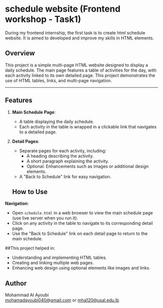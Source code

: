 # schedule website (Frontend workshop - Task1)
During my frontend internship, the first task is to create html schedule website.
It is aimed to developed and improve my skills in HTML elements.

## Overview

This project is a simple multi-page HTML website designed to display a daily schedule. The main page features a table of activities for the day, with each activity linked to its own detailed page. This project demonstrates the use of HTML tables, links, and multi-page navigation.

---

## Features

1. **Main Schedule Page**:
   - A table displaying the daily schedule.
   - Each activity in the table is wrapped in a clickable link that navigates to a detailed page.

2. **Detail Pages**:
   - Separate pages for each activity, including:
     - A heading describing the activity.
     - A short paragraph explaining the activity.
     - Optional: Enhancements such as images or additional design elements.
   - A "Back to Schedule" link for easy navigation.
  
   ## How to Use

**Navigation**:
   - Open `schedule.html` in a web browser to view the main schedule page (use live server when you run it).
   - Click on any activity in the table to navigate to its corresponding detail page.
   - Use the "Back to Schedule" link on each detail page to return to the main schedule.

##This project helped in:
- Understanding and implementing HTML tables.
- Creating and linking multiple web pages.
- Enhancing web design using optional elements like images and links.

## Author

Mohammad Al Ayoubi  
mohamadayoubi040@gmail.com or mha120@usal.edu.lb

